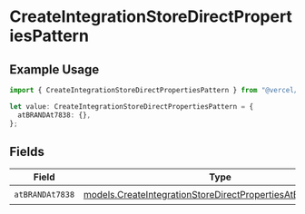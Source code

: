 # CreateIntegrationStoreDirectPropertiesPattern

## Example Usage

```typescript
import { CreateIntegrationStoreDirectPropertiesPattern } from "@vercel/sdk/models/createintegrationstoredirectop.js";

let value: CreateIntegrationStoreDirectPropertiesPattern = {
  atBRANDAt7838: {},
};
```

## Fields

| Field                                                                                                                          | Type                                                                                                                           | Required                                                                                                                       | Description                                                                                                                    |
| ------------------------------------------------------------------------------------------------------------------------------ | ------------------------------------------------------------------------------------------------------------------------------ | ------------------------------------------------------------------------------------------------------------------------------ | ------------------------------------------------------------------------------------------------------------------------------ |
| `atBRANDAt7838`                                                                                                                | [models.CreateIntegrationStoreDirectPropertiesAtBRANDAt7838](../models/createintegrationstoredirectpropertiesatbrandat7838.md) | :heavy_check_mark:                                                                                                             | N/A                                                                                                                            |